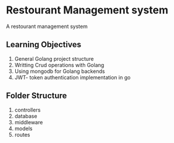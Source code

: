 # Restourant Management system

A restourant management system

## Learning Objectives

1. General Golang project structure
2. Writting Crud operations with Golang
3. Using mongodb for Golang backends
4. JWT- token authentication implementation in go

## Folder Structure

1. controllers
2. database
3. middleware
4. models
5. routes
